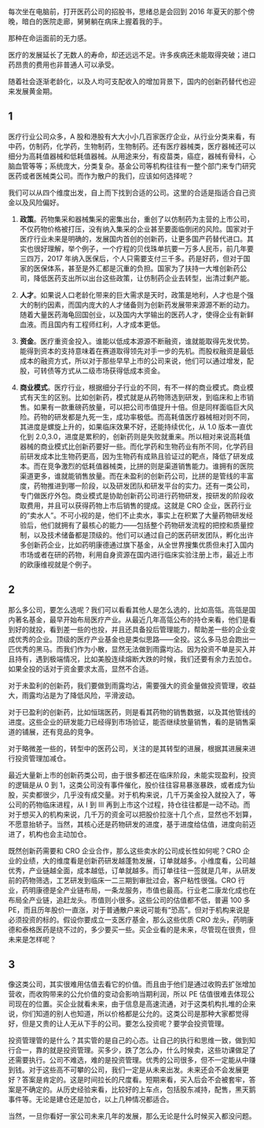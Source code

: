 

每次坐在电脑前，打开医药公司的招股书，思绪总是会回到 2016 年夏天的那个傍晚，暗白的医院走廊，舅舅躺在病床上握着我的手。

那种在命运面前的无力感。

医疗的发展延长了无数人的寿命，却还远远不足。许多疾病还未能取得突破；进口药昂贵的费用也非普通人可以承受。

随着社会逐渐老龄化，以及人均可支配收入的增加背景下，国内的创新药替代也迎来发展黄金期。
   
## 1

医疗行业公司众多，A 股和港股有大大小小几百家医疗企业，从行业分类来看，有中药，仿制药，化学药，生物制药，生物制药。还有医疗器械类，医疗器械还可以细分为高耗值器械和低耗值器械。从用途来分，有疫苗类，癌症，器械有骨科，心脑血管等等；系统庞大，分类复杂。基金公司等机构往往有一整个部门来专门研究医药或者医械类公司。而作为散户的我们，应该如何选择呢？

我们可以从四个维度出发，自上而下找到合适的公司。这里的合适是指适合自己资金以及风险偏好。

1. **政策**。药物集采和器械集采的密集出台，重创了以仿制药为主营的上市公司，不仅药物价格被打压，没有纳入集采的企业甚至要面临倒闭的风险。国家对于医疗行业未来是明确的，发展国内首创的创新药，让更多国产药替代进口。其实也很好理解，举个例子，一个疗程的贝伐珠单抗要一万多人民币，前几年要三四万，2017 年纳入医保后，个人只需要支付三千多。药是好药，但对于国家的医保体系，甚至是外汇都是沉重的负担。国家为了扶持一大堆创新药公司，降低医药支出所以出台这些政策，让仿制药企业去转型，出清过剩产能。

2. **人才**。如果说人口老龄化带来的巨大需求是天时，政策是地利，人才也是个强大的制约因素，而国内庞大的人才储备则为创新药发展带来源源不断的动力。随着大量医药海龟回国创业，以及国内大学输出的医药人才，使得企业有新鲜血液。而且国内有工程师红利，人才成本更低。

3. **资金**。医疗重资金投入。谁能以低成本源源不断融资，谁就能取得先发优势。能得到资本的支持意味着在赛道取得领先对手一步的先机。而股权融资是最低成本的融资方式，所以对于那些早早上市的公司来说，他们可以通过增发，配股，可转债等方式从二级市场获得低成本资金。

4. **商业模式**。医疗行业，根据细分子行业的不同，有不一样的商业模式。商业模式有天生的区别。比如创新药，模式就是从药物筛选到研发，到临床和上市销售。如果有一款重磅药放量，可以把公司市值提升十倍。但是同样面临巨大风险。药物的研发都是九死一生，成功率极低。而高耗值医疗器械相对则不同，其进度是螺旋上升的，如果临床效果不好，还能持续优化，从 1.0 版本一直优化到 2.0,3.0，进度是累积的，创新药则是失败就重来。所以相对来说高耗值器械的商业模式比创新药要好一些。而化学药和生物药业有所不同，化学药目前研发成本比生物药更高，因为生物药有成熟且验证过的靶点，降低了研发成本。而在竞争激烈的低耗值器械类，比拼的则是渠道销售能力。谁拥有的医院渠道更多，谁就能销售放量。而在未盈利的创新药公司，比拼的是管线的丰富度，药物推进到哪一阶段，以及研发团队和研发平台的实力。还有一类公司，专门做医疗外包。商业模式是协助创新药公司进行药物研发，按研发的阶段收取费用，并且可以获得药物上市后销售的提成。这就是 CRO 企业，医药行业的“卖水人”。不可小视的是，他们不止卖水，事实上在积累了大量药物研发经验后，他们就拥有了最核心的能力——包括整个药物研发流程的把控和质量控制，以及技术储备都是顶级的。他们可以通过自己的医药研发团队，孵化出许多创新药企业，比如药明康德通过旗下基金，从全世界搜集优质但未打入国内市场或者在研的药物，利用自身资源在国内进行临床实验注册上市，最近上市的欧康维视就是个例子。

## 2

那么多公司，要怎么选呢？我们可以看看其他人是怎么选的，比如高瓴。高瓴是国内著名基金，最早开始布局医疗产业。从最近几年高瓴公布的持仓来看，他们是看到好的就投，看到差一些的也投，并且还具备投后管理能力，帮助差一些的企业变成优秀的企业。顶级的医疗产业基金也是类似思路——全投。这么多马总会跑出一匹优秀的黑马。而我们作为小散，显然无法做到雨露均沾。因为投资不单是买入并且持有，遇到极端情况，比如美股连续熔断大跌的时候，我们还要有余力去加仓。如果全投的话对于资金要求太高，显然不合适。

对于未盈利的创新药，我们要做到雨露均沾，需要强大的资金量做投资管理，收益大，雨露均沾是为了降低风险，平滑波动。

对于已盈利的创新药，比如恒瑞医药，则是看其药物的销售数据，以及其他管线的进度。这些企业的研发能力已经得到市场验证，能否继续放量销售，看的是销售渠道的铺展，还有竞品的竞争。

对于略微差一些的，转型中的医药公司，关注的是其转型的进展，根据其进展来进行投资管理加减仓。

最近大量新上市的创新药类公司，由于很多都还在临床阶段，未能实现盈利，投资的逻辑是从 0 到 1，这类公司没有事件催化，股价往往容易暴涨暴跌，或者成为仙股，买卖都很少，几乎没有成交量。对于机构来说，几千万美金投入就投入了，等公司的药物临床进程，从 I 到 III 再到上市这个过程，持仓往往都是一动不动。而对于想买入的机构来说，几千万的资金可以把股价拉涨十几个点，显然也不划算，不愿意抬轿子。当然，其核心还是药物研发的进度，基于进度给估值，进度向前迈进了，机构也会主动加仓。

既然创新药需要和 CRO 企业合作，那么这些卖水的公司成长性如何呢？CRO 企业的业绩，大的维度看是创新药研发越蓬勃发展，订单就越多。小维度看，公司越优秀，产业链越全面，成本越低，订单就越多。而订单往往一签就是几年，从研发前的药物筛选，工艺研发到临床一二三期到审批过会，客户粘性很强。CRO 行业，药明康德是全产业链布局，一条龙服务，市值也最高。行业老二康龙化成也在布局全产业链，追赶龙头。市值则小很多。这些公司的估值都不低，普遍 100 多 PE，而且历年股价一直涨，对于普通散户来说可能有“恐高”。但对于机构来说是必须投资的标的。假设你要成立一支医疗基金，那么这些优质 CRO 龙头，药明康德和泰格医药是绕不过的，多少要买一些。买企业看的是未来，尽管现在很贵，但未来是怎样呢？

## 3

像这类公司，其实很难用估值去看它的价值。而且由于他们是通过收购去扩张增加营收，而收购带来的公允价值的变动会影响当期利润，所以 PE 估值很难去体现公司现在的位置。买企业就看未来，由于信息是高速流通，对于这类机构扎堆的企来说，你们知道的别人也知道，所以价格都是公允的。这类公司是那种大家都觉得好，但是又贵的让人无从下手的公司。要怎么投资呢？要学会投资管理。

投资管理管的是什么？其实管的是自己的心态。让自己的执行和思维一致，做到知行合一，靠的就是投资管理。买多少，跌了怎么办，什么时候卖，这些功课做足了还需要执行。公司不难选，难的是投资管理。优秀的公司很多，但不一定能从中赚到钱。对于这些高不可攀的公司，我们一定是从未来出发。未来还会不会发展更好？答案是肯定的。这是时间拉长的尺度看。短期来看，买入后会不会被套牢，答案是不确定的。从历史经验来看，比较好的上车点，包括股东减持，配售，黑天鹅事件等。无论是建仓还是加仓，以上几种情况都适合。

当然，一旦你看好一家公司未来几年的发展，那么无论是什么时候买入都没问题。

